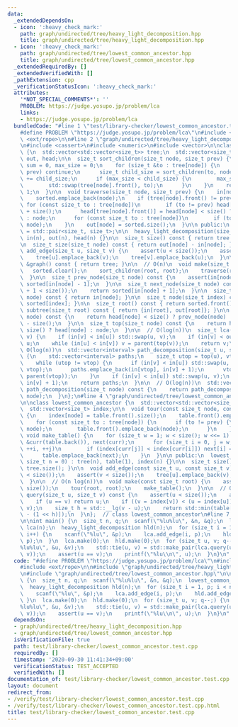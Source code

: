 ```yaml
---
data:
  _extendedDependsOn:
  - icon: ':heavy_check_mark:'
    path: graph/undirected/tree/heavy_light_decomposition.hpp
    title: graph/undirected/tree/heavy_light_decomposition.hpp
  - icon: ':heavy_check_mark:'
    path: graph/undirected/tree/lowest_common_ancestor.hpp
    title: graph/undirected/tree/lowest_common_ancestor.hpp
  _extendedRequiredBy: []
  _extendedVerifiedWith: []
  _pathExtension: cpp
  _verificationStatusIcon: ':heavy_check_mark:'
  attributes:
    '*NOT_SPECIAL_COMMENTS*': ''
    PROBLEM: https://judge.yosupo.jp/problem/lca
    links:
    - https://judge.yosupo.jp/problem/lca
  bundledCode: "#line 1 \"test/library-checker/lowest_common_ancestor.test.cpp\"\n\
    #define PROBLEM \"https://judge.yosupo.jp/problem/lca\"\n#include <cstdio>\n#include\
    \ <ext/rope>\n\n#line 2 \"graph/undirected/tree/heavy_light_decomposition.hpp\"\
    \n#include <cassert>\n#include <numeric>\n#include <vector>\n\nclass heavy_light_decomposition\
    \ {\n  std::vector<std::vector<size_t>> tree;\n  std::vector<size_t> sorted, in,\
    \ out, head;\n\n  size_t sort_children(size_t node, size_t prev) {\n    size_t\
    \ sum = 0, max_size = 0;\n    for (size_t &to : tree[node]) {\n      if (to ==\
    \ prev) continue;\n      size_t child_size = sort_children(to, node);\n      sum\
    \ += child_size;\n      if (max_size < child_size) {\n        max_size = child_size;\n\
    \        std::swap(tree[node].front(), to);\n      }\n    }\n    return sum +\
    \ 1;\n  }\n\n  void traverse(size_t node, size_t prev) {\n    in[node] = sorted.size();\n\
    \    sorted.emplace_back(node);\n    if (tree[node].front() != prev) {\n     \
    \ for (const size_t to : tree[node])\n        if (to != prev) head[to] = node\
    \ + size();\n      head[tree[node].front()] = head[node] < size() ? head[node]\
    \ : node;\n      for (const size_t to : tree[node])\n        if (to != prev) traverse(to,\
    \ node);\n    }\n    out[node] = sorted.size();\n  }\n\n public:\n  using interval\
    \ = std::pair<size_t, size_t>;\n\n  heavy_light_decomposition(size_t n) : tree(n),\
    \ in(n), out(n), head(n) {}\n\n  size_t size() const { return tree.size(); }\n\
    \n  size_t size(size_t node) const { return out[node] - in[node]; }\n\n  void\
    \ add_edge(size_t u, size_t v) {\n    assert(u < size());\n    assert(v < size());\n\
    \    tree[u].emplace_back(v);\n    tree[v].emplace_back(u);\n  }\n\n  const decltype(tree)\
    \ &graph() const { return tree; }\n\n  // O(n)\n  void make(size_t root) {\n \
    \   sorted.clear();\n    sort_children(root, root);\n    traverse(root, root);\n\
    \  }\n\n  size_t prev_node(size_t node) const {\n    assert(in[node]);\n    return\
    \ sorted[in[node] - 1];\n  }\n\n  size_t next_node(size_t node) const {\n    assert(in[node]\
    \ + 1 < size());\n    return sorted[in[node] + 1];\n  }\n\n  size_t index(size_t\
    \ node) const { return in[node]; }\n\n  size_t node(size_t index) const { return\
    \ sorted[index]; }\n\n  size_t root() const { return sorted.front(); }\n\n  interval\
    \ subtree(size_t root) const { return {in[root], out[root]}; }\n\n  size_t parent(size_t\
    \ node) const {\n    return head[node] < size() ? prev_node(node) : head[node]\
    \ - size();\n  }\n\n  size_t top(size_t node) const {\n    return head[node] <\
    \ size() ? head[node] : node;\n  }\n\n  // O(log(n))\n  size_t lca(size_t u, size_t\
    \ v) {\n    if (in[v] < in[u]) std::swap(u, v);\n    if (in[v] < out[u]) return\
    \ u;\n    while (in[u] < in[v]) v = parent(top(v));\n    return v;\n  }\n\n  //\
    \ O(log(n))\n  std::vector<interval> path_decomposition(size_t u, size_t v) const\
    \ {\n    std::vector<interval> paths;\n    size_t utop = top(u), vtop = top(v);\n\
    \    while (utop != vtop) {\n      if (in[v] < in[u]) std::swap(u, v), std::swap(utop,\
    \ vtop);\n      paths.emplace_back(in[vtop], in[v] + 1);\n      vtop = top(v =\
    \ parent(vtop));\n    }\n    if (in[v] < in[u]) std::swap(u, v);\n    paths.emplace_back(in[u],\
    \ in[v] + 1);\n    return paths;\n  }\n\n  // O(log(n))\n  std::vector<interval>\
    \ path_decomposition(size_t node) const {\n    return path_decomposition(root(),\
    \ node);\n  }\n};\n#line 4 \"graph/undirected/tree/lowest_common_ancestor.hpp\"\
    \n\nclass lowest_common_ancestor {\n  std::vector<std::vector<size_t>> tree, table;\n\
    \  std::vector<size_t> index;\n\n  void tour(const size_t node, const size_t prev)\
    \ {\n    index[node] = table.front().size();\n    table.front().emplace_back(node);\n\
    \    for (const size_t to : tree[node]) {\n      if (to != prev) {\n        tour(to,\
    \ node);\n        table.front().emplace_back(node);\n      }\n    }\n  }\n\n \
    \ void make_table() {\n    for (size_t w = 1; w < size(); w <<= 1) {\n      auto\
    \ &curr(table.back()), next(curr);\n      for (size_t i = 0, j = w; j != curr.size();\
    \ ++i, ++j)\n        if (index[curr[j]] < index[curr[i]]) next[i] = curr[j];\n\
    \      table.emplace_back(next);\n    }\n  }\n\n public:\n  lowest_common_ancestor(const\
    \ size_t n = 0) : tree(n), table(1), index(n) {}\n\n  size_t size() const { return\
    \ tree.size(); }\n\n  void add_edge(const size_t u, const size_t v) {\n    assert(u\
    \ < size());\n    assert(v < size());\n    tree[u].emplace_back(v);\n    tree[v].emplace_back(u);\n\
    \  }\n\n  // O(n log(n))\n  void make(const size_t root) {\n    assert(root <\
    \ size());\n    tour(root, root);\n    make_table();\n  }\n\n  // O(1)\n  size_t\
    \ query(size_t u, size_t v) const {\n    assert(u < size());\n    assert(v < size());\n\
    \    if (u == v) return u;\n    if ((v = index[v]) < (u = index[u])) std::swap(u,\
    \ v);\n    size_t h = std::__lg(v - u);\n    return std::min(table[h][u], table[h][v\
    \ - (1 << h)]);\n  }\n};  // class lowest_common_ancestor\n#line 7 \"test/library-checker/lowest_common_ancestor.test.cpp\"\
    \n\nint main() {\n  size_t n, q;\n  scanf(\"%lu%lu\", &n, &q);\n  lowest_common_ancestor\
    \ lca(n);\n  heavy_light_decomposition hld(n);\n  for (size_t i = 1, p; i < n;\
    \ i++) {\n    scanf(\"%lu\", &p);\n    lca.add_edge(i, p);\n    hld.add_edge(i,\
    \ p);\n  }\n  lca.make(0);\n  hld.make(0);\n  for (size_t u, v; q--;) {\n    scanf(\"\
    %lu%lu\", &u, &v);\n    std::tie(u, v) = std::make_pair(lca.query(u, v), hld.lca(u,\
    \ v));\n    assert(u == v);\n    printf(\"%lu\\n\", u);\n  }\n}\n"
  code: "#define PROBLEM \"https://judge.yosupo.jp/problem/lca\"\n#include <cstdio>\n\
    #include <ext/rope>\n\n#include \"graph/undirected/tree/heavy_light_decomposition.hpp\"\
    \n#include \"graph/undirected/tree/lowest_common_ancestor.hpp\"\n\nint main()\
    \ {\n  size_t n, q;\n  scanf(\"%lu%lu\", &n, &q);\n  lowest_common_ancestor lca(n);\n\
    \  heavy_light_decomposition hld(n);\n  for (size_t i = 1, p; i < n; i++) {\n\
    \    scanf(\"%lu\", &p);\n    lca.add_edge(i, p);\n    hld.add_edge(i, p);\n \
    \ }\n  lca.make(0);\n  hld.make(0);\n  for (size_t u, v; q--;) {\n    scanf(\"\
    %lu%lu\", &u, &v);\n    std::tie(u, v) = std::make_pair(lca.query(u, v), hld.lca(u,\
    \ v));\n    assert(u == v);\n    printf(\"%lu\\n\", u);\n  }\n}\n"
  dependsOn:
  - graph/undirected/tree/heavy_light_decomposition.hpp
  - graph/undirected/tree/lowest_common_ancestor.hpp
  isVerificationFile: true
  path: test/library-checker/lowest_common_ancestor.test.cpp
  requiredBy: []
  timestamp: '2020-09-30 11:41:34+09:00'
  verificationStatus: TEST_ACCEPTED
  verifiedWith: []
documentation_of: test/library-checker/lowest_common_ancestor.test.cpp
layout: document
redirect_from:
- /verify/test/library-checker/lowest_common_ancestor.test.cpp
- /verify/test/library-checker/lowest_common_ancestor.test.cpp.html
title: test/library-checker/lowest_common_ancestor.test.cpp
---
```

